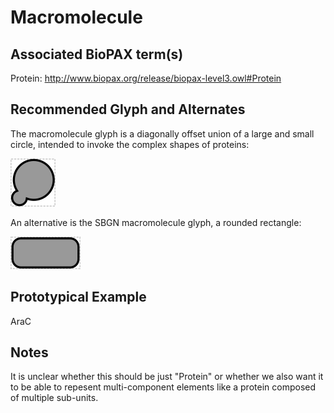 # Macromolecule

## Associated BioPAX term(s)
Protein: http://www.biopax.org/release/biopax-level3.owl#Protein

## Recommended Glyph and Alternates
The macromolecule glyph is a diagonally offset union of a large and small circle, intended to invoke the complex shapes of proteins:

![glyph specification](macromolecule-specification.png)

An alternative is the SBGN macromolecule glyph, a rounded rectangle:

![glyph specification](roundrect-specification.png)

## Prototypical Example

AraC

## Notes
It is unclear whether this should be just "Protein" or whether we also want it to be able to repesent multi-component elements like a protein composed of multiple sub-units.